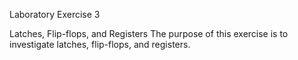 Laboratory Exercise 3

Latches, Flip-flops, and Registers
The purpose of this exercise is to investigate latches, flip-flops, and registers.